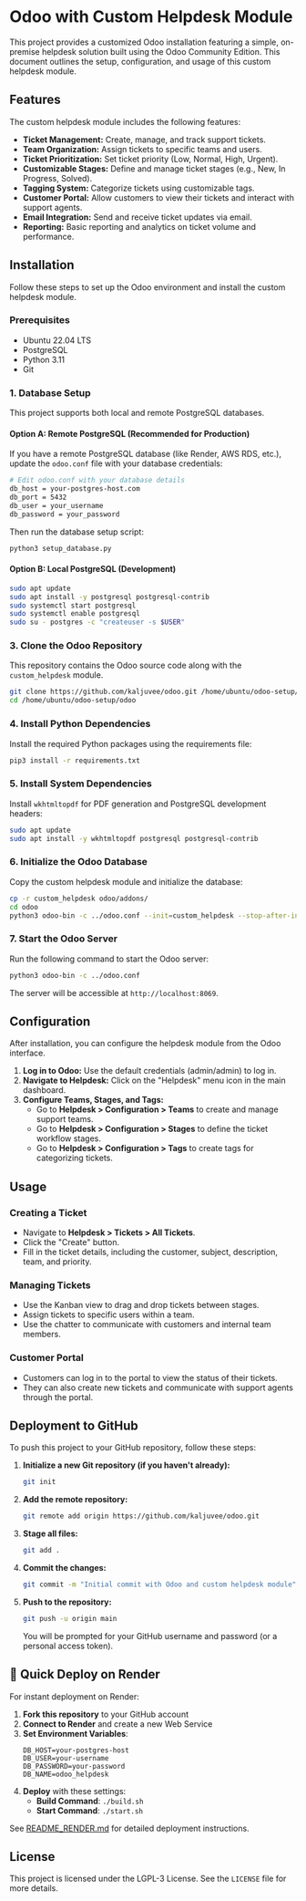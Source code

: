# Odoo with Custom Helpdesk Module

This project provides a customized Odoo installation featuring a simple, on-premise helpdesk solution built using the Odoo Community Edition. This document outlines the setup, configuration, and usage of this custom helpdesk module.

## Features

The custom helpdesk module includes the following features:

*   **Ticket Management:** Create, manage, and track support tickets.
*   **Team Organization:** Assign tickets to specific teams and users.
*   **Ticket Prioritization:** Set ticket priority (Low, Normal, High, Urgent).
*   **Customizable Stages:** Define and manage ticket stages (e.g., New, In Progress, Solved).
*   **Tagging System:** Categorize tickets using customizable tags.
*   **Customer Portal:** Allow customers to view their tickets and interact with support agents.
*   **Email Integration:** Send and receive ticket updates via email.
*   **Reporting:** Basic reporting and analytics on ticket volume and performance.

## Installation

Follow these steps to set up the Odoo environment and install the custom helpdesk module.

### Prerequisites

*   Ubuntu 22.04 LTS
*   PostgreSQL
*   Python 3.11
*   Git

### 1. Database Setup

This project supports both local and remote PostgreSQL databases.

#### Option A: Remote PostgreSQL (Recommended for Production)

If you have a remote PostgreSQL database (like Render, AWS RDS, etc.), update the `odoo.conf` file with your database credentials:

```bash
# Edit odoo.conf with your database details
db_host = your-postgres-host.com
db_port = 5432
db_user = your_username
db_password = your_password
```

Then run the database setup script:

```bash
python3 setup_database.py
```

#### Option B: Local PostgreSQL (Development)

```bash
sudo apt update
sudo apt install -y postgresql postgresql-contrib
sudo systemctl start postgresql
sudo systemctl enable postgresql
sudo su - postgres -c "createuser -s $USER"
```

### 3. Clone the Odoo Repository

This repository contains the Odoo source code along with the `custom_helpdesk` module.

```bash
git clone https://github.com/kaljuvee/odoo.git /home/ubuntu/odoo-setup/odoo
cd /home/ubuntu/odoo-setup/odoo
```

### 4. Install Python Dependencies

Install the required Python packages using the requirements file:

```bash
pip3 install -r requirements.txt
```

### 5. Install System Dependencies

Install `wkhtmltopdf` for PDF generation and PostgreSQL development headers:

```bash
sudo apt update
sudo apt install -y wkhtmltopdf postgresql postgresql-contrib
```

### 6. Initialize the Odoo Database

Copy the custom helpdesk module and initialize the database:

```bash
cp -r custom_helpdesk odoo/addons/
cd odoo
python3 odoo-bin -c ../odoo.conf --init=custom_helpdesk --stop-after-init
```

### 7. Start the Odoo Server

Run the following command to start the Odoo server:

```bash
python3 odoo-bin -c ../odoo.conf
```

The server will be accessible at `http://localhost:8069`.

## Configuration

After installation, you can configure the helpdesk module from the Odoo interface.

1.  **Log in to Odoo:** Use the default credentials (admin/admin) to log in.
2.  **Navigate to Helpdesk:** Click on the "Helpdesk" menu icon in the main dashboard.
3.  **Configure Teams, Stages, and Tags:**
    *   Go to **Helpdesk > Configuration > Teams** to create and manage support teams.
    *   Go to **Helpdesk > Configuration > Stages** to define the ticket workflow stages.
    *   Go to **Helpdesk > Configuration > Tags** to create tags for categorizing tickets.

## Usage

### Creating a Ticket

*   Navigate to **Helpdesk > Tickets > All Tickets**.
*   Click the "Create" button.
*   Fill in the ticket details, including the customer, subject, description, team, and priority.

### Managing Tickets

*   Use the Kanban view to drag and drop tickets between stages.
*   Assign tickets to specific users within a team.
*   Use the chatter to communicate with customers and internal team members.

### Customer Portal

*   Customers can log in to the portal to view the status of their tickets.
*   They can also create new tickets and communicate with support agents through the portal.

## Deployment to GitHub

To push this project to your GitHub repository, follow these steps:

1.  **Initialize a new Git repository (if you haven't already):**

    ```bash
    git init
    ```

2.  **Add the remote repository:**

    ```bash
    git remote add origin https://github.com/kaljuvee/odoo.git
    ```

3.  **Stage all files:**

    ```bash
    git add .
    ```

4.  **Commit the changes:**

    ```bash
    git commit -m "Initial commit with Odoo and custom helpdesk module"
    ```

5.  **Push to the repository:**

    ```bash
    git push -u origin main
    ```

    You will be prompted for your GitHub username and password (or a personal access token).

## 🚀 Quick Deploy on Render

For instant deployment on Render:

1. **Fork this repository** to your GitHub account
2. **Connect to Render** and create a new Web Service
3. **Set Environment Variables**:
   ```
   DB_HOST=your-postgres-host
   DB_USER=your-username
   DB_PASSWORD=your-password
   DB_NAME=odoo_helpdesk
   ```
4. **Deploy** with these settings:
   - **Build Command**: `./build.sh`
   - **Start Command**: `./start.sh`

See [README_RENDER.md](README_RENDER.md) for detailed deployment instructions.

## License

This project is licensed under the LGPL-3 License. See the `LICENSE` file for more details.

